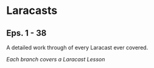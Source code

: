Laracasts
=========

Eps. 1 - 38
-----------

A detailed work through of every Laracast ever covered.

*Each branch covers a Laracast Lesson*
